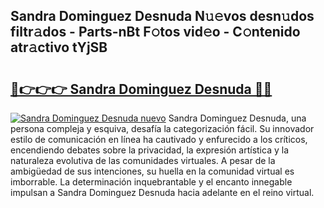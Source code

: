## Sandra Dominguez Desnuda N𝚞𝚎vos desn𝚞dos filtr𝚊dos - Parts-nBt F𝚘tos vid𝚎o - C𝚘ntenido atr𝚊ctivo tYjSB

# <h2><a href="http://mb4c49h.tromn.icu/?c=Sandra+Dominguez+Desnuda">🔗👉👉👉 Sandra Dominguez Desnuda 🔗🔗</a></h2>

[![Sandra Dominguez Desnuda nuevo](https://i.imgur.com/pEAQMta.gif)](http://mb4c49h.tromn.icu/?c=Sandra+Dominguez+Desnuda)
Sandra Dominguez Desnuda, una persona compleja y esquiva, desafía la categorización fácil. Su innovador estilo de comunicación en línea ha cautivado y enfurecido a los críticos, encendiendo debates sobre la privacidad, la expresión artística y la naturaleza evolutiva de las comunidades virtuales. A pesar de la ambigüedad de sus intenciones, su huella en la comunidad virtual es imborrable. La determinación inquebrantable y el encanto innegable impulsan a Sandra Dominguez Desnuda hacia adelante en el reino virtual.
